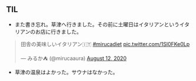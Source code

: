 ## TIL

* また書き忘れ。草津へ行きました。その前に土曜日はイタリアンというイタリアンのお店に行きました。

<blockquote class="twitter-tweet"><p lang="ja" dir="ltr">田舎の美味しいイタリアン🇮🇹 <a href="https://twitter.com/hashtag/mirucadiet?src=hash&amp;ref_src=twsrc%5Etfw">#mirucadiet</a> <a href="https://t.co/1Sl0FKe0Lp">pic.twitter.com/1Sl0FKe0Lp</a></p>&mdash; みるか⛺️ (@mirucaaura) <a href="https://twitter.com/mirucaaura/status/1293366894813016064?ref_src=twsrc%5Etfw">August 12, 2020</a></blockquote> <script async src="https://platform.twitter.com/widgets.js" charset="utf-8"></script>

* 草津の温泉はよかった。サウナはなかった。